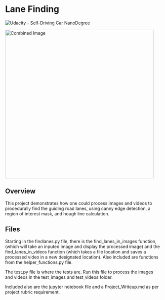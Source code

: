 # **Lane Finding** 
[![Udacity - Self-Driving Car NanoDegree](https://s3.amazonaws.com/udacity-sdc/github/shield-carnd.svg)](http://www.udacity.com/drive)

<img src="test_images/solidWhiteCurve.jpg" width="480" alt="Combined Image" />

Overview
---
This project demonstrates how one could process images and videos to procedurally find the guiding road lanes, using canny edge detection, a region of interest mask, and hough line calculation.

Files
---
Starting in the findlanes.py file, there is the find_lanes_in_images function, (which will take an inputed image and display the processed image) and the find_lanes_in_videos function (which takes a file location and saves a processed video in a new designated location). Also included are functions from the helper_functions.py file.

The test.py file is where the tests are. Run this file to process the images and videos in the test_images and test_videos folder.

Included also are the jupyter notebook file and a Project_Writeup.md as per project rubric requirement.